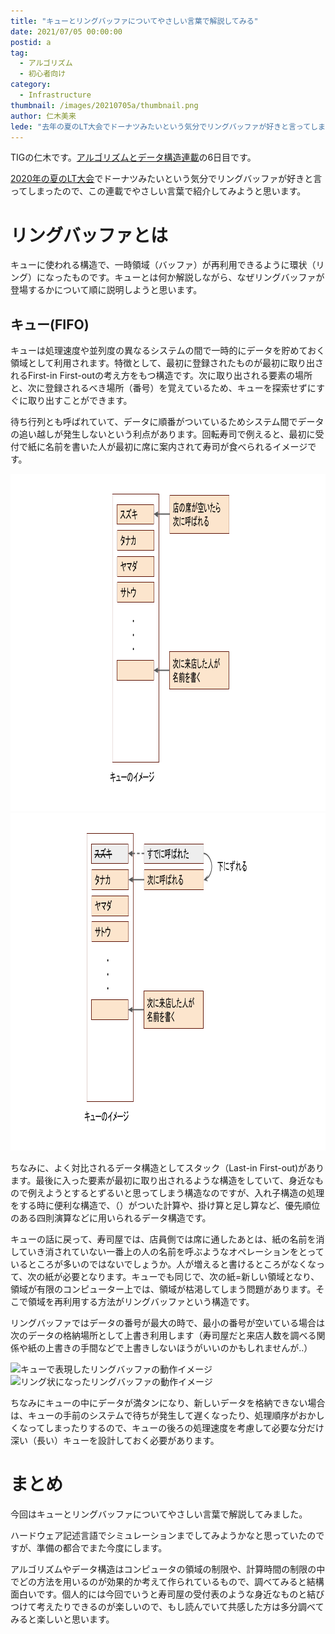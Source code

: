 ```yaml
---
title: "キューとリングバッファについてやさしい言葉で解説してみる"
date: 2021/07/05 00:00:00
postid: a
tag:
  - アルゴリズム
  - 初心者向け
category:
  - Infrastructure
thumbnail: /images/20210705a/thumbnail.png
author: 仁木美来
lede: "去年の夏のLT大会でドーナツみたいという気分でリングバッファが好きと言ってしまったので、この連載でやさしい言葉で紹介してみようと思います。キューに使われる構造で、一時領域（バッファ）が再利用できるように環状（リング）になったものです。キューとは何か解説しながら、なぜリングバッファが登場するかについて順に説明しようと思います。"
---
```

TIGの仁木です。[アルゴリズムとデータ構造連載](/articles/20210628a/)の6日目です。

[2020年の夏のLT大会](/articles/20200923/#Talk7-%E4%BB%81%E6%9C%A8%E3%81%95%E3%82%93-%E3%83%AA%E3%83%A2%E3%83%BC%E3%83%88%E6%96%B0%E4%BA%BA%E7%A0%94%E4%BF%AE%E4%B8%8B%E3%81%A7%E7%AB%B6%E6%8A%80%E3%83%97%E3%83%AD%E3%82%B0%E3%83%A9%E3%83%9F%E3%83%B3%E3%82%B0%E3%81%AE%E3%83%90%E3%83%BC%E3%83%81%E3%83%A3%E3%83%AB%E3%82%B3%E3%83%B3%E3%83%86%E3%82%B9%E3%83%88%E3%82%92%E5%AE%9F%E6%96%BD%E3%81%97%E3%81%9F%E8%A9%B1)でドーナツみたいという気分でリングバッファが好きと言ってしまったので、この連載でやさしい言葉で紹介してみようと思います。

# リングバッファとは

キューに使われる構造で、一時領域（バッファ）が再利用できるように環状（リング）になったものです。キューとは何か解説しながら、なぜリングバッファが登場するかについて順に説明しようと思います。

## キュー(FIFO)

キューは処理速度や並列度の異なるシステムの間で一時的にデータを貯めておく領域として利用されます。特徴として、最初に登録されたものが最初に取り出されるFirst-in First-outの考え方をもつ構造です。次に取り出される要素の場所と、次に登録されるべき場所（番号）を覚えているため、キューを探索せずにすぐに取り出すことができます。

待ち行列とも呼ばれていて、データに順番がついているためシステム間でデータの追い越しが発生しないという利点があります。回転寿司で例えると、最初に受付で紙に名前を書いた人が最初に席に案内されて寿司が食べられるイメージです。

<img src="/images/20210705a/キュー.png" alt="キューのイメージ" width="960" height="540" loading="lazy">

<img src="/images/20210705a/キュー２.png" alt="キューの要素追加イメージ" width="960" height="540" loading="lazy">

ちなみに、よく対比されるデータ構造としてスタック（Last-in First-out)があります。最後に入った要素が最初に取り出されるような構造をしていて、身近なもので例えようとするとずるいと思ってしまう構造なのですが、入れ子構造の処理をする時に便利な構造で、（）がついた計算や、掛け算と足し算など、優先順位のある四則演算などに用いられるデータ構造です。

キューの話に戻って、寿司屋では、店員側では席に通したあとは、紙の名前を消していき消されていない一番上の人の名前を呼ぶようなオペレーションをとっているところが多いのではないでしょうか。人が増えると書けるところがなくなって、次の紙が必要となります。キューでも同じで、次の紙=新しい領域となり、領域が有限のコンピューター上では、領域が枯渇してしまう問題があります。そこで領域を再利用する方法がリングバッファという構造です。

リングバッファではデータの番号が最大の時で、最小の番号が空いている場合は次のデータの格納場所として上書き利用します（寿司屋だと来店人数を調べる関係や紙の上書きの手間などで上書きしないほうがいいのかもしれませんが..）

<img src="/images/20210705a/無題のプレゼンテーション_(1).png" alt="キューで表現したリングバッファの動作イメージ" width="960" height="540" loading="lazy">

<img src="/images/20210705a/無題のプレゼンテーション_(4).png" alt="リング状になったリングバッファの動作イメージ" width="960" height="540" loading="lazy">

ちなみにキューの中にデータが満タンになり、新しいデータを格納できない場合は、キューの手前のシステムで待ちが発生して遅くなったり、処理順序がおかしくなってしまったりするので、キューの後ろの処理速度を考慮して必要な分だけ深い（長い）キューを設計しておく必要があります。

# まとめ

今回はキューとリングバッファについてやさしい言葉で解説してみました。

ハードウェア記述言語でシミュレーションまでしてみようかなと思っていたのですが、準備の都合でまた今度にします。

アルゴリズムやデータ構造はコンピュータの領域の制限や、計算時間の制限の中でどの方法を用いるのが効果的か考えて作られているもので、調べてみると結構面白いです。個人的には今回でいうと寿司屋の受付表のような身近なものと結びつけて考えたりできるのが楽しいので、もし読んでいて共感した方は多分調べてみると楽しいと思います。
